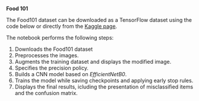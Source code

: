 
**Food 101**

The Food101 dataset can be downloaded as a TensorFlow dataset using the code below or directly from the [Kaggle page]("https://www.kaggle.com/datasets/dansbecker/food-101").

The notebook performs the following steps:

1. Downloads the Food101 dataset
2. Preprocesses the images.
3. Augments the training dataset and displays the modified image.
4. Specifies the precision policy.
5. Builds a CNN model based on *EfficientNetB0*. 
6. Trains the model while saving checkpoints and applying early stop rules.
7. Displays the final results, icluding the presentation of misclassified items and the confusion matrix.
